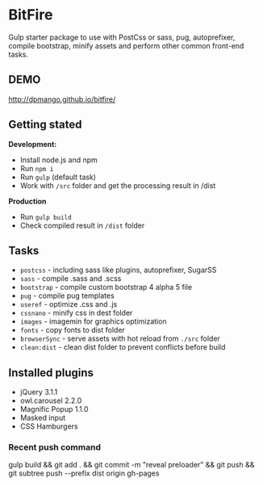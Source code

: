 # BitFire
Gulp starter package to use with PostCss or sass, pug, autoprefixer, compile bootstrap, minify assets and perform other common front-end tasks.

## DEMO
http://dpmango.github.io/bitfire/

## Getting stated
__Development:__
- Install node.js and npm
- Run `npm i`
- Run `gulp` (default task)
- Work with `/src` folder and get the processing result in /dist

__Production__
- Run `gulp build`
- Check compiled result in `/dist` folder

## Tasks
- `postcss` - including sass like plugins, autoprefixer, SugarSS
- `sass` - compile .sass and .scss
- `bootstrap` - compile custom bootstrap 4 alpha 5 file
- `pug` - compile pug templates
- `useref` - optimize .css and .js
- `cssnano` - minify css in dest folder
- `images` - imagemin for graphics optimization
- `fonts` - copy fonts to dist folder
- `browserSync` - serve assets with hot reload from `./src` folder
- `clean:dist` - clean dist folder to prevent conflicts before build

## Installed plugins
- jQuery 3.1.1
- owl.carousel 2.2.0
- Magnific Popup 1.1.0
- Masked input
- CSS Hamburgers

### Recent push command
gulp build && git add . && git commit -m "reveal preloader" && git push && git subtree push --prefix dist origin gh-pages
